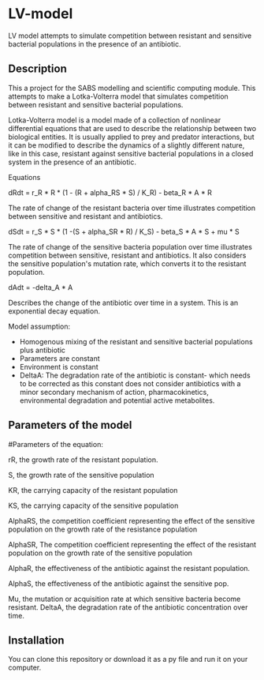 # LV-model
LV model attempts to simulate competition between resistant and sensitive bacterial populations in the presence of an antibiotic.

## Description

This a project for the SABS modelling and scientific computing module. This attempts to make a Lotka-Volterra model that simulates competition between resistant and sensitive bacterial populations.

Lotka-Volterra model is a model made of a collection of nonlinear differential equations that are used to describe the relationship between two biological entities. It is usually applied to prey and predator interactions, but it can be modified to describe the dynamics of a slightly different nature, like in this case, resistant against sensitive bacterial populations in a closed system in the presence of an antibiotic.

Equations

dRdt = r_R * R * (1 - (R + alpha_RS * S) / K_R) - beta_R * A * R

The rate of change of the resistant bacteria over time illustrates competition between sensitive and resistant and antibiotics.

dSdt = r_S * S * (1 -(S + alpha_SR * R) / K_S) - beta_S * A * S + mu * S

The rate of change of the sensitive bacteria population over time illustrates competition between sensitive, resistant and antibiotics. It also considers the sensitive population's mutation rate, which converts it to the resistant population.

dAdt = -delta_A * A

Describes the change of the antibiotic over time in a system. This is an exponential decay equation.




Model assumption:


- Homogenous mixing of the resistant and sensitive bacterial populations plus antibiotic
- Parameters are constant
- Environment is constant
- DeltaA: The degradation rate of the antibiotic is constant- which needs to be corrected as this constant does not consider antibiotics with a minor secondary mechanism of action, pharmacokinetics, environmental degradation and potential active metabolites.

## Parameters of the model

#Parameters of the equation:

rR, the growth rate of the resistant population.

S, the growth rate of the sensitive population

KR, the carrying capacity of the resistant population

KS, the carrying capacity of the sensitive population

AlphaRS, the competition coefficient representing the effect of the sensitive population on the growth rate of the resistance population

AlphaSR, The competition coefficient representing the effect of the resistant population on the growth rate of the sensitive population

AlphaR, the effectiveness of the antibiotic against the resistant population.

AlphaS, the effectiveness of the antibiotic against the sensitive pop.

Mu, the mutation or acquisition rate at which sensitive bacteria become resistant.
DeltaA, the degradation rate of the antibiotic concentration over time.

## Installation

You can clone this repository or download it as a py file and run it on your computer.

